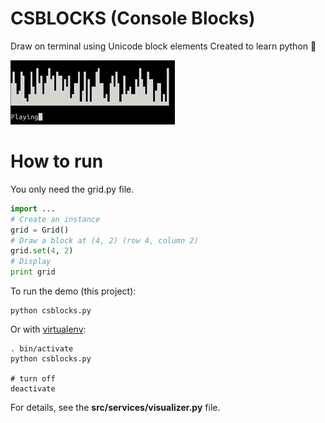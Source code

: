 # CSBLOCKS (Console Blocks)

Draw on terminal using Unicode block elements
Created to learn python :muscle:

![Demo](images/demo.gif "Demo")

# How to run

You only need the grid.py file.

```python
import ...
# Create an instance
grid = Grid()
# Draw a block at (4, 2) (row 4, column 2)
grid.set(4, 2)
# Display
print grid
```

To run the demo (this project):

```
python csblocks.py
```

Or with [virtualenv](http://docs.python-guide.org/en/latest/dev/virtualenvs/):

```
. bin/activate
python csblocks.py 

# turn off
deactivate
```

For details, see the __src/services/visualizer.py__ file.
